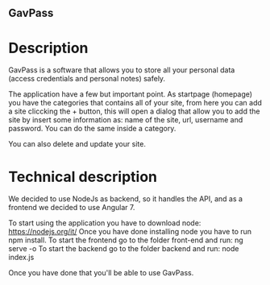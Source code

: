 ## GavPass

# Description

GavPass is a software that allows you to store all your personal data (access credentials and personal notes) safely.

The application have a few but important point.
As startpage (homepage) you have the categories that contains all of your site, from here you can add a site cliccking the + button, this will open a dialog that allow you to add the site by insert some information as: name of the site, url, username and password.
You can do the same inside a category.

You can also delete and update your site.

# Technical description 

We decided to use NodeJs as backend, so it handles the API, and as a frontend we decided to use Angular 7.

To start using the application you have to download node: https://nodejs.org/it/
Once you have done installing node you have to run npm install.
To start the frontend go to the folder front-end and run: ng serve -o 
To start the backend go to the folder backend and run: node index.js

Once you have done that you'll be able to use GavPass.